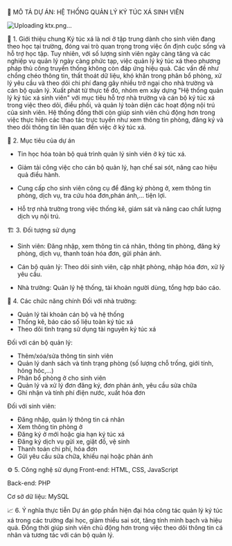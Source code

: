 🎯 MÔ TẢ DỰ ÁN: HỆ THỐNG QUẢN LÝ KÝ TÚC XÁ SINH VIÊN

![Uploading ktx.png…]()


📌 1. Giới thiệu chung
Ký túc xá là nơi ở tập trung dành cho sinh viên đang theo học tại trường, đóng vai trò quan trọng trong việc ổn định cuộc sống và hỗ trợ học tập. Tuy nhiên, với số lượng sinh viên ngày càng tăng và các nghiệp vụ quản lý ngày càng phức tạp, việc quản lý ký túc xá theo phương pháp thủ công truyền thống không còn đáp ứng hiệu quả. Các vấn đề như chồng chéo thông tin, thất thoát dữ liệu, khó khăn trong phân bổ phòng, xử lý yêu cầu và theo dõi chi phí đang gây nhiều trở ngại cho nhà trường và cán bộ quản lý.
Xuất phát từ thực tế đó, nhóm em xây dựng "Hệ thống quản lý ký túc xá sinh viên" với mục tiêu hỗ trợ nhà trường và cán bộ ký túc xá trong việc theo dõi, điều phối, và quản lý toàn diện các hoạt động nội trú của sinh viên. Hệ thống đồng thời còn giúp sinh viên chủ động hơn trong việc thực hiện các thao tác trực tuyến như xem thông tin phòng, đăng ký và theo dõi thông tin liên quan đến việc ở ký túc xá.

🔧 2. Mục tiêu của dự án
- Tin học hóa toàn bộ quá trình quản lý sinh viên ở ký túc xá.
  
- Giảm tải công việc cho cán bộ quản lý, hạn chế sai sót, nâng cao hiệu quả điều hành.
  
- Cung cấp cho sinh viên công cụ để đăng ký phòng ở, xem thông tin phòng, dịch vụ, tra cứu hóa đơn,phán ánh,... tiện lợi.
  
- Hỗ trợ nhà trường trong việc thống kê, giám sát và nâng cao chất lượng dịch vụ nội trú.
  
🏗️ 3. Đối tượng sử dụng
- Sinh viên: Đăng nhập, xem thông tin cá nhân, thông tin phòng, đăng ký phòng, dịch vụ, thanh toán hóa đơn, gửi phản ánh.

- Cán bộ quản lý: Theo dõi sinh viên, cập nhật phòng, nhập hóa đơn, xử lý yêu cầu.

- Nhà trường: Quản lý hệ thống, tài khoản người dùng, tổng hợp báo cáo.

🧩 4. Các chức năng chính
Đối với nhà trường:
- Quản lý tài khoản cán bộ và hệ thống
- Thống kê, báo cáo số liệu toàn ký túc xá
- Theo dõi tình trạng sử dụng tài nguyên ký túc xá

Đối với cán bộ quản lý:
- Thêm/xóa/sửa thông tin sinh viên
- Quản lý danh sách và tình trạng phòng (số lượng chỗ trống, giới tính, hỏng hóc,...)
- Phân bổ phòng ở cho sinh viên
- Quản lý và xử lý đơn đăng ký, đơn phản ánh, yêu cầu sửa chữa
- Ghi nhận và tính phí điện nước, xuất hóa đơn

Đối với sinh viên: 
- Đăng nhập, quản lý thông tin cá nhân
- Xem thông tin phòng ở
- Đăng ký ở mới hoặc gia hạn ký túc xá
- Đăng ký dịch vụ gửi xe, giặt đồ, vệ sinh
- Thanh toán chi phí, hóa đơn
- Gửi yêu cầu sửa chữa, khiếu nại hoặc phản ánh

⚙️ 5. Công nghệ sử dụng
Front-end: HTML, CSS, JavaScript

Back-end: PHP

Cơ sở dữ liệu: MySQL

📈 6. Ý nghĩa thực tiễn
Dự án góp phần hiện đại hóa công tác quản lý ký túc xá trong các trường đại học, giảm thiểu sai sót, tăng tính minh bạch và hiệu quả. Đồng thời giúp sinh viên chủ động hơn trong việc theo dõi thông tin cá nhân và tương tác với cán bộ quản lý.




